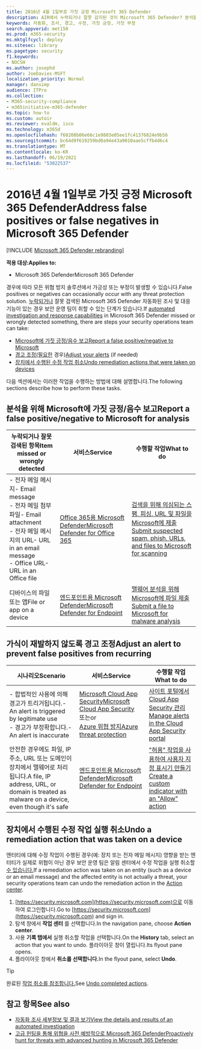 ```yaml
---
title: 2016년 4월 1일부로 가짓 긍정 Microsoft 365 Defender
description: AIR에서 누락되거나 잘못 감지된 것이 Microsoft 365 Defender? 분석을 위해 Microsoft에 가짓 긍정 또는 거짓 부정을 제출하는 방법을 배워야 합니다.
keywords: 자동화, 조사, 경고, 수정, 가짓 긍정, 거짓 부정
search.appverid: met150
ms.prod: m365-security
ms.mktglfcycl: deploy
ms.sitesec: library
ms.pagetype: security
f1.keywords:
- NOCSH
ms.author: josephd
author: JoeDavies-MSFT
localization_priority: Normal
manager: dansimp
audience: ITPro
ms.collection:
- M365-security-compliance
- m365initiative-m365-defender
ms.topic: how-to
ms.custom: autoir
ms.reviewer: evaldm, isco
ms.technology: m365d
ms.openlocfilehash: f60208b06e66c1e9803e05ee1fc41376824e9b56
ms.sourcegitcommit: bc64d9f619259bd0a94e43a9010aae5cffb4d6c4
ms.translationtype: MT
ms.contentlocale: ko-KR
ms.lasthandoff: 06/19/2021
ms.locfileid: "53022537"
---
```

# <a name="address-false-positives-or-false-negatives-in-microsoft-365-defender"></a><span data-ttu-id="0eb87-105">2016년 4월 1일부로 가짓 긍정 Microsoft 365 Defender</span><span class="sxs-lookup"><span data-stu-id="0eb87-105">Address false positives or false negatives in Microsoft 365 Defender</span></span>

[!INCLUDE [Microsoft 365 Defender rebranding](../includes/microsoft-defender.md)]

<span data-ttu-id="0eb87-106">**적용 대상:**</span><span class="sxs-lookup"><span data-stu-id="0eb87-106">**Applies to:**</span></span>
- <span data-ttu-id="0eb87-107">Microsoft 365 Defender</span><span class="sxs-lookup"><span data-stu-id="0eb87-107">Microsoft 365 Defender</span></span>

<span data-ttu-id="0eb87-108">경우에 따라 모든 위협 방지 솔루션에서 가긍성 또는 부정이 발생할 수 있습니다.</span><span class="sxs-lookup"><span data-stu-id="0eb87-108">False positives or negatives can occasionally occur with any threat protection solution.</span></span> <span data-ttu-id="0eb87-109">[누락되거나](m365d-autoir.md) 잘못 검색된 Microsoft 365 Defender 자동화된 조사 및 대응 기능이 있는 경우 보안 운영 팀이 취할 수 있는 단계가 있습니다.</span><span class="sxs-lookup"><span data-stu-id="0eb87-109">If [automated investigation and response capabilities](m365d-autoir.md) in Microsoft 365 Defender missed or wrongly detected something, there are steps your security operations team can take:</span></span>

- [<span data-ttu-id="0eb87-110">Microsoft에 가짓 긍정/음수 보고</span><span class="sxs-lookup"><span data-stu-id="0eb87-110">Report a false positive/negative to Microsoft</span></span>](#report-a-false-positivenegative-to-microsoft-for-analysis)
- <span data-ttu-id="0eb87-111">[경고 조정(필요한](#adjust-an-alert-to-prevent-false-positives-from-recurring) 경우)</span><span class="sxs-lookup"><span data-stu-id="0eb87-111">[Adjust your alerts](#adjust-an-alert-to-prevent-false-positives-from-recurring) (if needed)</span></span>
- [<span data-ttu-id="0eb87-112">장치에서 수행된 수정 작업 취소</span><span class="sxs-lookup"><span data-stu-id="0eb87-112">Undo remediation actions that were taken on devices</span></span>](#undo-a-remediation-action-that-was-taken-on-a-device)

<span data-ttu-id="0eb87-113">다음 섹션에서는 이러한 작업을 수행하는 방법에 대해 설명합니다.</span><span class="sxs-lookup"><span data-stu-id="0eb87-113">The following sections describe how to perform these tasks.</span></span>

## <a name="report-a-false-positivenegative-to-microsoft-for-analysis"></a><span data-ttu-id="0eb87-114">분석을 위해 Microsoft에 가짓 긍정/음수 보고</span><span class="sxs-lookup"><span data-stu-id="0eb87-114">Report a false positive/negative to Microsoft for analysis</span></span>

|<span data-ttu-id="0eb87-115">누락되거나 잘못 검색된 항목</span><span class="sxs-lookup"><span data-stu-id="0eb87-115">Item missed or wrongly detected</span></span> |<span data-ttu-id="0eb87-116">서비스</span><span class="sxs-lookup"><span data-stu-id="0eb87-116">Service</span></span>  |<span data-ttu-id="0eb87-117">수행할 작업</span><span class="sxs-lookup"><span data-stu-id="0eb87-117">What to do</span></span>  |
|---------|---------|---------|
|<span data-ttu-id="0eb87-118">- 전자 메일 메시지</span><span class="sxs-lookup"><span data-stu-id="0eb87-118">- Email message</span></span> <br/><span data-ttu-id="0eb87-119">- 전자 메일 첨부 파일</span><span class="sxs-lookup"><span data-stu-id="0eb87-119">- Email attachment</span></span> <br/><span data-ttu-id="0eb87-120">- 전자 메일 메시지의 URL</span><span class="sxs-lookup"><span data-stu-id="0eb87-120">- URL in an email message</span></span><br/><span data-ttu-id="0eb87-121">- Office URL</span><span class="sxs-lookup"><span data-stu-id="0eb87-121">- URL in an Office file</span></span>      |[<span data-ttu-id="0eb87-122">Office 365용 Microsoft Defender</span><span class="sxs-lookup"><span data-stu-id="0eb87-122">Microsoft Defender for Office 365</span></span>](/microsoft-365/security/office-365-security/defender-for-office-365)        |[<span data-ttu-id="0eb87-123">검색을 위해 의심되는 스팸, 피싱, URL 및 파일을 Microsoft에 제출</span><span class="sxs-lookup"><span data-stu-id="0eb87-123">Submit suspected spam, phish, URLs, and files to Microsoft for scanning</span></span>](../office-365-security/admin-submission.md)         |
|<span data-ttu-id="0eb87-124">디바이스의 파일 또는 앱</span><span class="sxs-lookup"><span data-stu-id="0eb87-124">File or app on a device</span></span>    |[<span data-ttu-id="0eb87-125">엔드포인트용 Microsoft Defender</span><span class="sxs-lookup"><span data-stu-id="0eb87-125">Microsoft Defender for Endpoint</span></span>](/windows/security/threat-protection)         |[<span data-ttu-id="0eb87-126">맬웨어 분석을 위해 Microsoft에 파일 제출</span><span class="sxs-lookup"><span data-stu-id="0eb87-126">Submit a file to Microsoft for malware analysis</span></span>](https://www.microsoft.com/wdsi/filesubmission)         |

## <a name="adjust-an-alert-to-prevent-false-positives-from-recurring"></a><span data-ttu-id="0eb87-127">가식이 재발하지 않도록 경고 조정</span><span class="sxs-lookup"><span data-stu-id="0eb87-127">Adjust an alert to prevent false positives from recurring</span></span>

|<span data-ttu-id="0eb87-128">시나리오</span><span class="sxs-lookup"><span data-stu-id="0eb87-128">Scenario</span></span> |<span data-ttu-id="0eb87-129">서비스</span><span class="sxs-lookup"><span data-stu-id="0eb87-129">Service</span></span> |<span data-ttu-id="0eb87-130">수행할 작업</span><span class="sxs-lookup"><span data-stu-id="0eb87-130">What to do</span></span> |
|--------|--------|--------|
|<span data-ttu-id="0eb87-131">- 합법적인 사용에 의해 경고가 트리거됩니다.</span><span class="sxs-lookup"><span data-stu-id="0eb87-131">- An alert is triggered by legitimate use</span></span> <br/><span data-ttu-id="0eb87-132">- 경고가 부정확합니다.</span><span class="sxs-lookup"><span data-stu-id="0eb87-132">- An alert is inaccurate</span></span>    |[<span data-ttu-id="0eb87-133">Microsoft Cloud App Security</span><span class="sxs-lookup"><span data-stu-id="0eb87-133">Microsoft Cloud App Security</span></span>](/cloud-app-security)<br/> <span data-ttu-id="0eb87-134">또는</span><span class="sxs-lookup"><span data-stu-id="0eb87-134">or</span></span> <br/>[<span data-ttu-id="0eb87-135">Azure 위협 방지</span><span class="sxs-lookup"><span data-stu-id="0eb87-135">Azure threat protection</span></span>](/azure/security/fundamentals/threat-detection)         |[<span data-ttu-id="0eb87-136">사이트 포털에서 Cloud App Security 관리</span><span class="sxs-lookup"><span data-stu-id="0eb87-136">Manage alerts in the Cloud App Security portal</span></span>](/cloud-app-security/managing-alerts)         |
|<span data-ttu-id="0eb87-137">안전한 경우에도 파일, IP 주소, URL 또는 도메인이 장치에서 맬웨어로 처리됩니다.</span><span class="sxs-lookup"><span data-stu-id="0eb87-137">A file, IP address, URL, or domain is treated as malware on a device, even though it's safe</span></span>|[<span data-ttu-id="0eb87-138">엔드포인트용 Microsoft Defender</span><span class="sxs-lookup"><span data-stu-id="0eb87-138">Microsoft Defender for Endpoint</span></span>](/windows/security/threat-protection) |[<span data-ttu-id="0eb87-139">"허용" 작업을 사용하여 사용자 지정 표시기 만들기</span><span class="sxs-lookup"><span data-stu-id="0eb87-139">Create a custom indicator with an "Allow" action</span></span>](/windows/security/threat-protection/microsoft-defender-atp/manage-indicators) |

## <a name="undo-a-remediation-action-that-was-taken-on-a-device"></a><span data-ttu-id="0eb87-140">장치에서 수행된 수정 작업 실행 취소</span><span class="sxs-lookup"><span data-stu-id="0eb87-140">Undo a remediation action that was taken on a device</span></span>

<span data-ttu-id="0eb87-141">엔터티에 대해 수정 작업이 수행된 경우(예: 장치 또는 전자 메일 메시지) 영향을 받는 엔터티가 실제로 위협이 아닌 경우 보안 운영 팀은 알림 센터에서 수정 작업을 실행 취소할 [수 있습니다.](m365d-action-center.md)</span><span class="sxs-lookup"><span data-stu-id="0eb87-141">If a remediation action was taken on an entity (such as a device or an email message) and the affected entity is not actually a threat, your security operations team can undo the remediation action in the [Action center](m365d-action-center.md).</span></span>

1. <span data-ttu-id="0eb87-142">[https://security.microsoft.com](https://security.microsoft.com)으로 이동하여 로그인합니다.</span><span class="sxs-lookup"><span data-stu-id="0eb87-142">Go to [https://security.microsoft.com](https://security.microsoft.com) and sign in.</span></span> 
2. <span data-ttu-id="0eb87-143">탐색 창에서 **작업 센터** 를 선택합니다.</span><span class="sxs-lookup"><span data-stu-id="0eb87-143">In the navigation pane, choose **Action center**.</span></span> 
3. <span data-ttu-id="0eb87-144">사용 **기록 탭에서** 실행 취소할 작업을 선택합니다.</span><span class="sxs-lookup"><span data-stu-id="0eb87-144">On the **History** tab, select an action that you want to undo.</span></span> <span data-ttu-id="0eb87-145">플라이아웃 창이 열립니다.</span><span class="sxs-lookup"><span data-stu-id="0eb87-145">Its flyout pane opens.</span></span>
4. <span data-ttu-id="0eb87-146">플라이아웃 창에서 **취소를 선택합니다.**</span><span class="sxs-lookup"><span data-stu-id="0eb87-146">In the flyout pane, select **Undo**.</span></span>

> [!TIP]
> <span data-ttu-id="0eb87-147">완료된 [작업 취소를 참조합니다.](m365d-autoir-actions.md#undo-completed-actions)</span><span class="sxs-lookup"><span data-stu-id="0eb87-147">See [Undo completed actions](m365d-autoir-actions.md#undo-completed-actions).</span></span>

## <a name="see-also"></a><span data-ttu-id="0eb87-148">참고 항목</span><span class="sxs-lookup"><span data-stu-id="0eb87-148">See also</span></span>

- [<span data-ttu-id="0eb87-149">자동화 조사 세부정보 및 결과 보기</span><span class="sxs-lookup"><span data-stu-id="0eb87-149">View the details and results of an automated investigation</span></span>](m365d-autoir-results.md)
- [<span data-ttu-id="0eb87-150">고급 헌팅을 통해 위협을 사전 예방적으로 Microsoft 365 Defender</span><span class="sxs-lookup"><span data-stu-id="0eb87-150">Proactively hunt for threats with advanced hunting in Microsoft 365 Defender</span></span>](advanced-hunting-overview.md)

